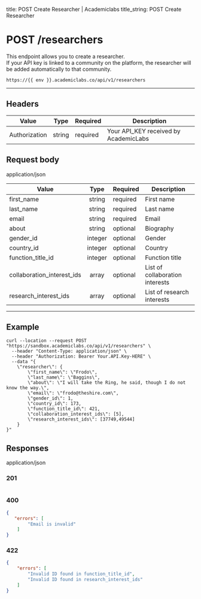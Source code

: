 title: POST Create Researcher | Academiclabs
title_string: <span class="t-post">POST</span> Create Researcher

# <span class="t-post">POST</span>  /researchers

This endpoint allows you to create a researcher.  
If your API key is linked to a community on the platform, the researcher will be added automatically to that community.

```
https://{{ env }}.academiclabs.co/api/v1/researchers
```

---

## Headers

|  Value   |      Type      |  Required | Description |
| -------- |:--------------:|-----------|-----------|
| Authorization  | string | required | Your API_KEY received by AcademicLabs|


## Request body

<span class="response-type" >application/json</span>

|  Value   |      Type      |  Required | Description |
| -------- |:--------------:|-----------|-----------|
| first_name  | string | required | First name|
| last_name  | string | required | Last name|
| email  | string | required | Email|
| about  | string | optional | Biography|
| gender_id  | integer | optional | Gender|
| country_id  | integer | optional | Country|
| function_title_id  | integer | optional | Function title|
| collaboration_interest_ids  | array | optional | List of collaboration interests|
| research_interest_ids  | array | optional | List of research interests|


---

## Example

```curl
curl --location --request POST "https://sandbox.academiclabs.co/api/v1/researchers" \
  --header "Content-Type: application/json" \
  --header "Authorization: Bearer Your.API.Key-HERE" \
  --data "{
	\"researcher\": {
		\"first_name\": \"Frodo\",
		\"last_name\": \"Baggins\",
		\"about\": \"I will take the Ring, he said, though I do not know the way.\",
		\"email\": \"frodo@theshire.com\",
		\"gender_id\": 1,
		\"country_id\": 173,
		\"function_title_id\": 421,
		\"collaboration_interest_ids\": [5],
		\"research_interest_ids\": [37749,49544]
	}
}"
```

## Responses

<span class="response-type" >application/json</span>

### <span class="circle-green"></span>201

```json

```

### <span class="circle-red"></span>400

```json
{
   "errors": [
        "Email is invalid"
    ]
}
```

### <span class="circle-red"></span>422

```json
{
    "errors": [
        "Invalid ID found in function_title_id",
        "Invalid ID found in research_interest_ids"
    ]
}
```